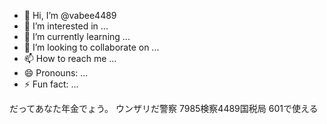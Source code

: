 - 👋 Hi, I’m @vabee4489
- 👀 I’m interested in ...
- 🌱 I’m currently learning ...
- 💞️ I’m looking to collaborate on ...
- 📫 How to reach me ...
- 😄 Pronouns: ...
- ⚡ Fun fact: ...

<!---
vabee4489/vabee4489 is a ✨ special ✨ repository because its `README.md` (this file) appears on your GitHub profile.
You can click the Preview link to take a look at your changes.
--->
だってあなた年金でょう。
ウンザリだ警察
7985検察4489国税局
 601で使える
